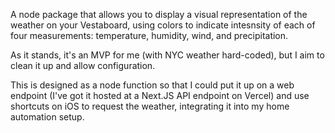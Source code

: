 A node package that allows you to display a visual representation of the weather on your Vestaboard, using colors to indicate intesnsity of each of four measurements: temperature, humidity, wind, and precipitation.

As it stands, it's an MVP for me (with NYC weather hard-coded), but I aim to clean it up and allow configuration.

This is designed as a node function so that I could put it up on a web endpoint (I've got it hosted at a Next.JS API endpoint on Vercel) and use shortcuts on iOS to request the weather, integrating it into my home automation setup.